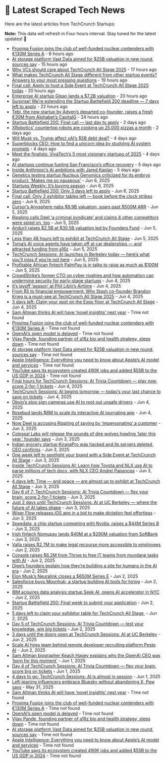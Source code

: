
# 📰 Latest Scraped Tech News

Here are the latest articles from TechCrunch Startups:

**Note:** This data will refresh in Four hours interval. Stay tuned for the latest updates! 🔄
- [Proxima Fusion joins the club of well-funded nuclear contenders with €130M Series A](https://techcrunch.com/2025/06/10/proxima-fusion-joins-the-club-of-well-funded-nuclear-contenders-with-e130m-series-a/) - 6 hours ago
- [AI storage platform Vast Data aimed for $25B valuation in new round, sources say](https://techcrunch.com/2025/06/10/ai-storage-platform-vast-data-aimed-for-25b-valuation-in-new-round-sources-say/) - 15 hours ago
- [Why VCs should care about TechCrunch All Stage 2025](https://techcrunch.com/2025/06/10/why-vcs-should-care-about-techcrunch-all-stage-2025/) - 17 hours ago
- [What makes TechCrunch All Stage different from other startup events? Answers to your most pressing questions](https://techcrunch.com/2025/06/10/what-makes-techcrunch-all-stage-different-from-other-startup-events-answers-to-your-most-pressing-questions/) - 19 hours ago
- [Final call: Apply to host a Side Event at TechCrunch All Stage 2025 today](https://techcrunch.com/2025/06/10/final-call-apply-to-host-a-side-event-at-techcrunch-all-stage-2025-today/) - 20 hours ago
- [Enterprise AI startup Glean lands a $7.2B valuation](https://techcrunch.com/2025/06/10/enterprise-ai-startup-glean-lands-a-7-2b-valuation/) - 20 hours ago
- [Surprise! We’re extending the Startup Battlefield 200 deadline — 7 days left to apply](https://techcrunch.com/2025/06/10/surprise-were-extending-the-startup-battlefield-200-deadline-7-days-left-to-apply/) - 22 hours ago
- [Tebi, the new startup by Adyen’s departed co-founder, raises a fresh €30M from Alphabet’s CapitalG](https://techcrunch.com/2025/06/10/tebi-the-new-startup-by-adyens-departed-cofounder-raises-a-fresh-30m-from-alphabets-capitalg/) - 24 hours ago
- [Startup Battlefield 200: Final call — last day to apply](https://techcrunch.com/2025/06/09/startup-battlefield-200-final-call-last-day-to-apply/) - 2 days ago
- [XRobotics’ countertop robots are cooking up 25,000 pizzas a month](https://techcrunch.com/2025/06/09/xrobotics-countertop-robots-are-cooking-up-25000-pizzas-a-month/) - 2 days ago
- [Will Musk vs. Trump affect xAI’s $5B debt deal?](https://techcrunch.com/2025/06/07/will-musk-vs-trump-affect-xais-5-billion-debt-deal/) - 4 days ago
- [Superblocks CEO: How to find a unicorn idea by studying AI system prompts](https://techcrunch.com/2025/06/07/superblocks-ceo-how-to-find-a-unicorn-idea-by-studying-ai-system-prompts/) - 4 days ago
- [Meet the finalists: VivaTech’s 5 most visionary startups of 2025](https://techcrunch.com/2025/06/06/meet-the-finalists-vivatechs-5-most-visionary-startups-of-2025/) - 4 days ago
- [AI startups continue fueling San Francisco’s office recovery](https://techcrunch.com/2025/06/06/ai-startups-continue-fueling-san-franciscos-office-recovery/) - 5 days ago
- [Inside Anthropic’s AI ambitions with Jared Kaplan](https://techcrunch.com/podcast/inside-anthropics-ai-ambitions-with-jared-kaplan/) - 5 days ago
- [Genetics testing startup Nucleus Genomics criticized for its embryo product: ‘Makes me so nauseous’](https://techcrunch.com/2025/06/06/genetics-testing-startup-nucleus-genomics-criticized-for-its-embryo-product-makes-me-so-nauseous/) - Jun 6, 2025
- [Startups Weekly: It’s buying season](https://techcrunch.com/2025/06/06/startups-weekly-its-buying-season/) - Jun 6, 2025
- [Startup Battlefield 200: Only 3 days left to apply](https://techcrunch.com/2025/06/06/startup-battlefield-200-only-3-days-left-to-apply/) - Jun 6, 2025
- [Final call: Only 2 exhibitor tables left — book before the clock strikes zero](https://techcrunch.com/2025/06/06/final-call-only-2-exhibitor-tables-left-book-before-the-clock-strikes-zero/) - Jun 6, 2025
- [Cursor’s Anysphere nabs $9.9B valuation, soars past $500M ARR](https://techcrunch.com/2025/06/05/cursors-anysphere-nabs-9-9b-valuation-soars-past-500m-arr/) - Jun 5, 2025
- [Rippling calls Deel ‘a criminal syndicate’ and claims 4 other competitors were spied on, too](https://techcrunch.com/2025/06/05/rippling-calls-deel-a-criminal-syndicate-and-claims-4-other-competitors-were-spied-on-too/) - Jun 5, 2025
- [Anduril raises $2.5B at $30.5B valuation led by Founders Fund](https://techcrunch.com/2025/06/05/anduril-raises-2-5b-at-30-5b-valuation-led-by-founders-fund/) - Jun 5, 2025
- [Less than 48 hours left to exhibit at TechCrunch All Stage](https://techcrunch.com/2025/06/05/less-than-48-hours-left-to-exhibit-at-techcrunch-all-stage/) - Jun 5, 2025
- [Toma’s AI voice agents have taken off at car dealerships — and attracted funding from a16z](https://techcrunch.com/2025/06/05/tomas-ai-voice-agents-have-taken-off-at-car-dealerships-and-attracted-funding-from-a16z/) - Jun 5, 2025
- [TechCrunch Sessions: AI launches in Berkeley today — here’s what you’ll miss if you’re not here](https://techcrunch.com/2025/06/05/techcrunch-sessions-ai-launches-in-berkeley-today-heres-what-youll-miss-if-youre-not-here/) - Jun 5, 2025
- [Profitable African fintech PalmPay is in talks to raise as much as $100M](https://techcrunch.com/2025/06/05/profitable-african-fintech-palmpay-is-in-talks-to-raise-as-much-as-100m/) - Jun 5, 2025
- [CrowdStrike’s former CTO on cyber rivalries and how automation can undermine security for early-stage startups](https://techcrunch.com/podcast/crowdstrikes-former-cto-on-cyber-rivalries-and-how-automation-can-undermine-security-for-early-stage-startups/) - Jun 4, 2025
- [It’s layoff ‘season’ at Phil Libin’s Airtime](https://techcrunch.com/2025/06/04/its-layoff-season-at-phil-libins-airtime/) - Jun 4, 2025
- [From $5 to financial empowerment: Why Stash co-founder Brandon Krieg is a must-see at TechCrunch All Stage 2025](https://techcrunch.com/2025/06/04/from-5-to-financial-empowerment-why-stash-co-founder-brandon-krieg-is-a-must-see-at-techcrunch-all-stage-2025/) - Jun 4, 2025
- [3 days left: Claim your spot on the Expo floor at TechCrunch All Stage](https://techcrunch.com/2025/06/04/3-days-left-claim-your-spot-on-the-expo-floor-at-techcrunch-all-stage/) - Jun 4, 2025
- [Sam Altman thinks AI will have ‘novel insights’ next year](https://techcrunch.com/2025/06/11/sam-altman-thinks-ai-will-have-novel-insights-next-year/) - Time not found
- [Proxima Fusion joins the club of well-funded nuclear contenders with €130M Series A](https://techcrunch.com/2025/06/10/proxima-fusion-joins-the-club-of-well-funded-nuclear-contenders-with-e130m-series-a/) - Time not found
- [OpenAI’s open model is delayed](https://techcrunch.com/2025/06/10/openais-open-model-is-delayed/) - Time not found
- [Vijay Pande, founding partner of a16z bio and health strategy, steps down](https://techcrunch.com/2025/06/10/vijay-pande-founding-partner-of-a16z-bio-and-health-strategy-steps-down/) - Time not found
- [AI storage platform Vast Data aimed for $25B valuation in new round, sources say](https://techcrunch.com/2025/06/10/ai-storage-platform-vast-data-aimed-for-25b-valuation-in-new-round-sources-say/) - Time not found
- [Apple Intelligence: Everything you need to know about Apple’s AI model and services](https://techcrunch.com/2025/06/10/apple-intelligence-everything-you-need-to-know-about-apples-ai-model-and-services/) - Time not found
- [YouTube says its ecosystem created 490K jobs and added $55B to the US GDP in 2024](https://techcrunch.com/2025/06/10/youtube-says-its-ecosystem-created-490k-jobs-and-added-55b-to-the-us-gdp-in-2024/) - Time not found
- [Final hours for TechCrunch Sessions: AI Trivia Countdown — play now, score 2-for-1 tickets](https://techcrunch.com/2025/06/04/final-hours-techcrunch-sessions-ai-trivia-countdown-play-now-score-2-for-1-tickets/) - Jun 4, 2025
- [TechCrunch Sessions: AI begins tomorrow — today’s your last chance to save on tickets](https://techcrunch.com/2025/06/04/techcrunch-sessions-ai-begins-tomorrow-todays-your-last-chance-to-save/) - Jun 4, 2025
- [Obvio’s stop sign cameras use AI to root out unsafe drivers](https://techcrunch.com/2025/06/04/obvios-stop-sign-cameras-use-ai-to-root-out-unsafe-drivers/) - Jun 4, 2025
- [Rosebud lands $6M to scale its interactive AI journaling app](https://techcrunch.com/2025/06/04/rosebud-lands-6m-to-scale-its-interactive-ai-journaling-app/) - Jun 4, 2025
- [Now Deel is accusing Rippling of spying by ‘impersonating’ a customer](https://techcrunch.com/2025/06/03/now-deel-is-accusing-rippling-of-spying-by-impersonating-a-customer/) - Jun 3, 2025
- [Colossal Labs will release the sounds of dire wolves howling ‘later this year,’ founder says](https://techcrunch.com/2025/06/03/colossal-labs-will-release-the-sounds-of-dire-wolves-howling-later-this-year-founder-says/) - Jun 3, 2025
- [Indian grocery startup KiranaPro was hacked and its servers deleted, CEO confirms](https://techcrunch.com/2025/06/03/indian-grocery-startup-kiranapro-was-hacked-and-its-servers-deleted-ceo-confirms/) - Jun 3, 2025
- [One week left to spotlight your brand with a Side Event at TechCrunch All Stage](https://techcrunch.com/2025/06/03/one-week-left-to-spotlight-your-brand-with-a-side-event-at-techcrunch-all-stage/) - Jun 3, 2025
- [Inside TechCrunch Sessions AI: Learn how Toyota and NLX use AI to parse millions of tech docs, with NLX CEO Andrei Papancea](https://techcrunch.com/2025/06/03/inside-techcrunch-sessions-ai-learn-how-toyota-and-nlx-use-ai-to-parse-millions-of-tech-docs-with-nlx-ceo-andrei-papancea/) - Jun 3, 2025
- [4 days left: Time — and space — are almost up to exhibit at TechCrunch All Stage](https://techcrunch.com/2025/06/03/4-days-left-time-and-space-are-almost-up-to-exhibit-at-techcrunch-all-stage/) - Jun 3, 2025
- [Day 6 of 7: TechCrunch Sessions: AI Trivia Countdown — flex your brain, score 2-for-1 tickets](https://techcrunch.com/2025/06/03/day-6-of-techcrunch-sessions-ai-trivia-countdown-flex-your-brain-score-a-2-for-1-ticket-deal/) - Jun 3, 2025
- [Just 2 days until TechCrunch Sessions: AI at UC Berkeley — where the future of AI takes shape](https://techcrunch.com/2025/06/03/just-2-days-until-techcrunch-sessions-ai-at-uc-berkeley-where-the-future-of-ai-takes-shape/) - Jun 3, 2025
- [Wispr Flow releases iOS app in a bid to make dictation feel effortless](https://techcrunch.com/2025/06/03/wispr-flow-releases-ios-app-in-a-bid-to-make-dictation-feel-effortless/) - Jun 3, 2025
- [Speedata, a chip startup competing with Nvidia, raises a $44M Series B](https://techcrunch.com/2025/06/03/speedata-a-chip-startup-competing-with-nvidia-raises-a-44m-series-b/) - Jun 3, 2025
- [Irish fintech Nomupay lands $40M at a $290M valuation from SoftBank](https://techcrunch.com/2025/06/03/irish-fintech-startup-nomupay-lands-another-40m-at-a-290m-valuation-from-softbank-just-5-months-after-its-last-raise/) - Jun 3, 2025
- [Valla raises $2.7M to make legal recourse more accessible to employees](https://techcrunch.com/2025/06/02/valla-raises-2-7m-to-make-legal-recourse-more-accessible-to-employees/) - Jun 2, 2025
- [Console raises $6.2M from Thrive to free IT teams from mundane tasks with AI](https://techcrunch.com/2025/06/02/console-raises-6-2m-from-thrive-to-free-it-teams-from-mundane-tasks-with-ai/) - Jun 2, 2025
- [Digg’s founders explain how they’re building a site for humans in the AI era](https://techcrunch.com/2025/06/02/diggs-founders-explain-how-theyre-building-a-site-for-humans-in-the-ai-era/) - Jun 2, 2025
- [Elon Musk’s Neuralink closes a $650M Series E](https://techcrunch.com/2025/06/02/elon-musks-neuralink-closes-a-650m-series-e/) - Jun 2, 2025
- [Salesforce buys Moonhub, a startup building AI tools for hiring](https://techcrunch.com/2025/06/02/salesforce-buys-moonhub-a-startup-building-ai-tools-for-hiring/) - Jun 2, 2025
- [IBM acquires data analysis startup Seek AI, opens AI accelerator in NYC](https://techcrunch.com/2025/06/02/ibm-acquires-data-analysis-startup-seek-ai-opens-ai-accelerator-in-nyc/) - Jun 2, 2025
- [Startup Battlefield 200: Final week to submit your application](https://techcrunch.com/2025/06/02/startup-battlefield-200-final-week-to-submit-your-application/) - Jun 2, 2025
- [5 days left to claim your exhibitor table for TechCrunch All Stage ](https://techcrunch.com/2025/06/02/5-days-left-to-claim-your-exhibitor-table-for-techcrunch-all-stage/) - Jun 2, 2025
- [Day 5 of TechCrunch Sessions: AI Trivia Countdown — test your knowledge, win big tickets](https://techcrunch.com/2025/06/02/day-5-of-techcrunch-sessions-ai-trivia-countdown-test-your-knowledge-win-big-tickets/) - Jun 2, 2025
- [3 days until the doors open at TechCrunch Sessions: AI at UC Berkeley](https://techcrunch.com/2025/06/02/3-days-until-the-doors-open-at-techcrunch-sessions-ai-in-berkeley/) - Jun 2, 2025
- [Scale AI hires team behind remote developer recruiting platform Pesto AI](https://techcrunch.com/2025/06/02/scale-ai-hires-team-behind-remote-developer-recruiting-platform-pesto-ai/) - Jun 2, 2025
- [Sam Altman biographer Keach Hagey explains why the OpenAI CEO was ‘born for this moment’](https://techcrunch.com/2025/06/01/sam-altman-biographer-keach-hagey-explains-why-the-openai-ceo-was-born-for-this-moment/) - Jun 1, 2025
- [Day 4 of TechCrunch Sessions: AI Trivia Countdown — flex your brain, score big on tickets](https://techcrunch.com/2025/06/01/day-4-of-techcrunch-sessions-ai-trivia-countdown-flex-your-brain-score-big-on-tickets/) - Jun 1, 2025
- [4 days to go: TechCrunch Sessions: AI is almost in session](https://techcrunch.com/2025/06/01/4-days-to-go-techcrunch-sessions-ai-is-almost-in-session/) - Jun 1, 2025
- [Left-leaning influencers embrace Bluesky without abandoning X, Pew says](https://techcrunch.com/2025/05/31/left-leaning-influencers-embrace-bluesky-without-abandoning-x-pew-says/) - May 31, 2025
- [Sam Altman thinks AI will have ‘novel insights’ next year](https://techcrunch.com/2025/06/11/sam-altman-thinks-ai-will-have-novel-insights-next-year/) - Time not found
- [Proxima Fusion joins the club of well-funded nuclear contenders with €130M Series A](https://techcrunch.com/2025/06/10/proxima-fusion-joins-the-club-of-well-funded-nuclear-contenders-with-e130m-series-a/) - Time not found
- [OpenAI’s open model is delayed](https://techcrunch.com/2025/06/10/openais-open-model-is-delayed/) - Time not found
- [Vijay Pande, founding partner of a16z bio and health strategy, steps down](https://techcrunch.com/2025/06/10/vijay-pande-founding-partner-of-a16z-bio-and-health-strategy-steps-down/) - Time not found
- [AI storage platform Vast Data aimed for $25B valuation in new round, sources say](https://techcrunch.com/2025/06/10/ai-storage-platform-vast-data-aimed-for-25b-valuation-in-new-round-sources-say/) - Time not found
- [Apple Intelligence: Everything you need to know about Apple’s AI model and services](https://techcrunch.com/2025/06/10/apple-intelligence-everything-you-need-to-know-about-apples-ai-model-and-services/) - Time not found
- [YouTube says its ecosystem created 490K jobs and added $55B to the US GDP in 2024](https://techcrunch.com/2025/06/10/youtube-says-its-ecosystem-created-490k-jobs-and-added-55b-to-the-us-gdp-in-2024/) - Time not found